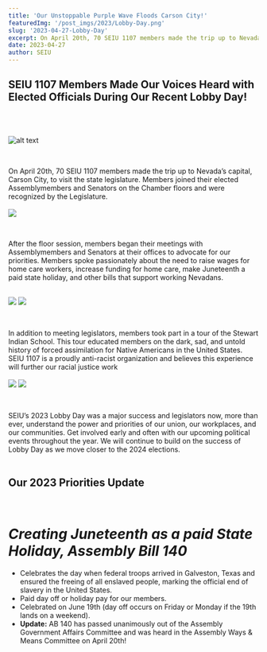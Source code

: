 ```yaml
---
title: 'Our Unstoppable Purple Wave Floods Carson City!'
featuredImg: '/post_imgs/2023/Lobby-Day.png'
slug: '2023-04-27-Lobby-Day'
excerpt: On April 20th, 70 SEIU 1107 members made the trip up to Nevada’s capital, Carson City, to visit the state legislature. Members joined their elected Assemblymembers and Senators on the Chamber floors and were recognized by the Legislature. 
date: 2023-04-27
author: SEIU
---
```


## **SEIU 1107 Members Made Our Voices Heard with Elected Officials During Our Recent Lobby Day!**
<br>
<br>

![alt text](/post_imgs/2023/Lobby-Day/carson-city.png)

<br>

On April 20th, 70 SEIU 1107 members made the trip up to Nevada’s capital, Carson City, to visit the state legislature. Members joined their elected Assemblymembers and Senators on the Chamber floors and were recognized by the Legislature.
<br>
<br>
![](/post_imgs/2023/Lobby-Day/floor.png)

<br>

After the floor session, members began their meetings with Assemblymembers and Senators at their offices to advocate for our priorities. Members spoke passionately about the need to raise wages for home care workers, increase funding for home care, make Juneteenth a paid state holiday, and other bills that support working Nevadans.
<br>
<br>


![](/post_imgs/2023/Lobby-Day/floor-1.png) ![](/post_imgs/2023/Lobby-Day/floor-2.png)

<br>

In addition to meeting legislators, members took part in a tour of the Stewart Indian School. This tour educated members on the dark, sad, and untold history of forced assimilation for Native Americans in the United States. SEIU 1107 is a proudly anti-racist organization and believes this experience will further our racial justice work
<br>
<br>
![](/post_imgs/2023/Lobby-Day/floor-1.png) ![](/post_imgs/2023/Lobby-Day/school-2.png)

<br>

SEIU’s 2023 Lobby Day was a major success and legislators now, more than ever, understand the power and priorities of our union, our workplaces, and our communities. Get involved early and often with our upcoming political events throughout the year. We will continue to build on the success of Lobby Day as we move closer to the 2024 elections.
<br>
<br>

## **Our 2023 Priorities Update**
<br>

# *Creating Juneteenth as a paid State Holiday, Assembly Bill 140*
* Celebrates the day when federal troops arrived in Galveston, Texas and ensured the freeing of all enslaved people, marking the official end of slavery in the United States.
* Paid day off or holiday pay for our members.
* Celebrated on June 19th (day off occurs on Friday or Monday if the 19th lands on a weekend).
* **Update:** AB 140 has passed unanimously out of the Assembly Government Affairs Committee and was heard in the Assembly Ways & Means Committee on April 20th! 

<br>
<br>